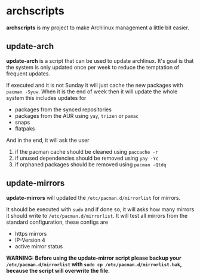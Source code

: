# archscripts

**archscripts** is my project to make Archlinux management a little bit easier.

## update-arch

**update-arch** is a script that can be used to update archlinux. It's goal is that the system is only updated once per week to reduce the temptation of frequent updates.

If executed and it is not Sunday it will just cache the new packages with `pacman -Syuw`. When it is the end of week then it will update the whole system this includes updates for

+ packages from the synced repositories
+ packages from the AUR using `yay`, `trizen` or `pamac`
+ snaps
+ flatpaks

And in the end, it will ask the user

1. if the pacman cache should be cleaned using `paccache -r`
2. if unused dependencies should be removed using `yay -Yc`
3. if orphaned packages should be removed using `pacman -Qtdq`

## update-mirrors

**update-mirrors** will updated the `/etc/pacman.d/mirrorlist` for mirrors.

It should be executed with `sudo` and if done so, it will asks how many mirrors it should write to `/etc/pacman.d/mirrorlist`. It will test all mirrors from the standard configuration, these configs are

+ https mirrors
+ IP-Version 4
+ active mirror status

**WARNING: Before using the update-mirror script please backup your `/etc/pacman.d/mirrorlist` with `sudo cp /etc/pacman.d/mirrorlist.bak`, because the script will overwrite the file.**

